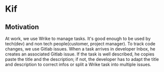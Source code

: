 # Kif

## Motivation

At work, we use Wrike to manage tasks. It's good enough to be used by
tech(dev) and non tech people(customer, project manager).
To track code changes, we use Gitlab issues.
When a task arrives in developer Inbox, he creates an associated Gitlab issue.
If the task is well described, he copies paste the title and the description;
if not, the developer has to adapt the title and description to correct
infos or split a Wrike task into multiple issues.
